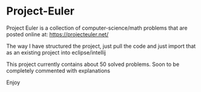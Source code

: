 # Project-Euler

Project Euler is a collection of computer-science/math problems that are posted online at:
https://projecteuler.net/

The way I have structured the project, just pull the code and just import that as an existing project into eclipse/intellij

This project currently contains about 50 solved problems. 
Soon to be completely commented with explanations

Enjoy 
